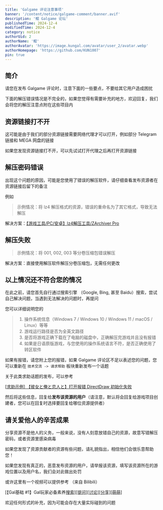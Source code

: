 ```yaml
---
title: 'Galgame 评论注意事项'
banner: '/content/notice/galgame-comment/banner.avif'
description: '鲲 Galgame 论坛'
publishedTime: 2024-12-4
modifiedTime: 2024-12-4
category: notice
authorUid: 2
authorName: '鲲'
authorAvatar: 'https://image.kungal.com/avatar/user_2/avatar.webp'
authorHomepage: 'https://github.com/KUN1007'
pin: true
---
```


## 简介

请您在发布 Galgame 评论时，注意下面的一些要点，不要给其它用户造成困扰

下面的解压错误情况是不完全的，如果您觉得有需要补充的地方，欢迎回复，我们会将您的解压注意点附在这些项目内

## 资源链接打不开

这可能是由于我们的部分资源链接需要网络代理才可以打开，例如部分 Telegram 链接和 MEGA 网盘的链接

如果您发现资源链接打不开，可以先试试打开代理之后再打开资源链接

## 解压密码错误

出现这个问题的原因，可能是您使用了错误的解压软件，请仔细查看发布资源者在资源链接后留下的备注

例如

> 示例情况：将 lz4 解压格式的资源，错误的重命名为了其它格式，导致无法解压

解决方案：[【游戏工具/PC/安卓】lz4解压工具/ZArchiver Pro](https://www.kungal.com/topic/155)


## 解压失败

> 示例情况：将 001, 002, 003 等分卷压缩包错误解压

解决方案：直接使用解压软件解压分卷压缩包，无需任何更改


## 以上情况还不符合您的情况

在此之前，请您首先自行通过搜索引擎 （Google, Bing, 甚至 Baidu）搜索，尝试自己解决问题，当遇到无法解决的问题时，再提问

您可以详细说明您的

> 1. 操作系统信息（Windows 7 / Windows 10 / Windows 11 / macOS / Linux）等等
> 2. 游戏运行路径是否为全英文路径
> 3. 是否将游戏正确下载在了电脑的磁盘中，正确解压完游戏并且没有报错
> 4. 如果是日语原版游戏，与您使用的操作系统语言不符，是否正确使用了转区软件

如果有报错，请您附上您的报错，如果 Galgame 评论区不足以表述您的问题，您可以重新在 `技术交流 -> 请求帮助` 板块重新发布一个话题

关于此类求助话题的发布，可以参考

[[求助示例\] 【彼女と俺と恋人と】打开报错 DirectDraw 初始化失败](https://www.kungal.com/topic/1483)

然后将这些信息，回复给**发布该资源的用户**（请注意，默认将会回复给游戏项目创建者，您可以在回复时选择要回复给哪位资源提供者）



## 请关爱他人的辛苦成果

分享资源不是他人的义务，一般来说，没有人刻意放错自己的资源，故意写错解压密码，或者资源里感染病毒

如果您发现了资源贡献者的资源有些问题，请礼貌指出，相信他们会很乐意帮助您！

如果您发现有真正的，恶意发布资源的用户，请举报该资源，填写该资源所在的游戏位置以及用户名，我们会对此做出处罚



或许这里有一个视频可以提供参考 （来自 Bilibili）

[【Gal基础 #1】Gal玩家必备素养[搜索\][提问][讨论][分享][萌萌]](https://www.bilibili.com/video/BV1Hd4y1K7VL/)

欢迎任何形式的补充，因为可能会存在大量实际碰到的问题
